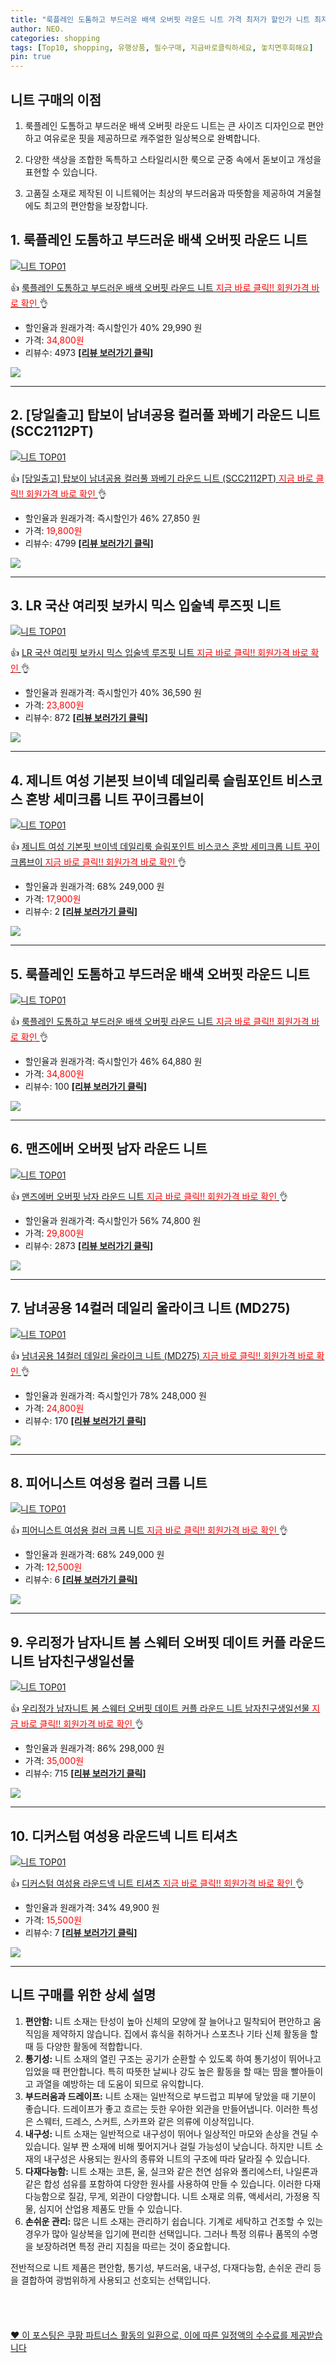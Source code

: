 ```yaml
---
title: "룩플레인 도톰하고 부드러운 배색 오버핏 라운드 니트 가격 최저가 할인가 니트 최저가 추천 제품 비교"
author: NEO.
categories: shopping
tags: [Top10, shopping, 유행상품, 필수구매, 지금바로클릭하세요, 놓치면후회해요]
pin: true
---
```

## 니트 구매의 이점
1. 룩플레인 도톰하고 부드러운 배색 오버핏 라운드 니트는 큰 사이즈 디자인으로 편안하고 여유로운 핏을 제공하므로 캐주얼한 일상복으로 완벽합니다.

2. 다양한 색상을 조합한 독특하고 스타일리시한 룩으로 군중 속에서 돋보이고 개성을 표현할 수 있습니다.

3. 고품질 소재로 제작된 이 니트웨어는 최상의 부드러움과 따뜻함을 제공하여 겨울철에도 최고의 편안함을 보장합니다.

   

## 1. 룩플레인 도톰하고 부드러운 배색 오버핏 라운드 니트

[![니트 TOP01](https://thumbnail6.coupangcdn.com/thumbnails/remote/490x490ex/image/vendor_inventory/4666/7f0bb1905c22133738e1429e0484776933053dc94eab76e575560c2a45b2.jpg)](https://link.coupang.com/re/AFFSDP?lptag=AF3617701&subid=GithubCoopas&pageKey=6824755365&traceid=V0-153&itemId=16186413272&vendorItemId=83381762434)


👍 [룩플레인 도톰하고 부드러운 배색 오버핏 라운드 니트 <font color=red> 지금 바로 클릭!! 회원가격 바로 확인 </font> ](https://link.coupang.com/re/AFFSDP?lptag=AF3617701&subid=GithubCoopas&pageKey=6824755365&traceid=V0-153&itemId=16186413272&vendorItemId=83381762434) 👌 


- 할인율과 원래가격: 즉시할인가 40%  29,990   원
- 가격: <span style='color:red'>34,800원</span>
- 리뷰수: 4973  [**[리뷰 보러가기 클릭]**](https://link.coupang.com/re/AFFSDP?lptag=AF3617701&subid=GithubCoopas&pageKey=6824755365&traceid=V0-153&itemId=16186413272&vendorItemId=83381762434)

[![](/discount_price.png)](https://link.coupang.com/re/AFFSDP?lptag=AF3617701&subid=GithubCoopas&pageKey=6824755365&traceid=V0-153&itemId=16186413272&vendorItemId=83381762434)

---


   

## 2. [당일출고] 탑보이 남녀공용 컬러풀 꽈베기 라운드 니트 (SCC2112PT)

[![니트 TOP01](https://thumbnail9.coupangcdn.com/thumbnails/remote/490x490ex/image/vendor_inventory/8f05/03813c808d941cbfe13d8486db0adb27c89bc1d48f83d816ec0a1614fcbe.jpg)](https://link.coupang.com/re/AFFSDP?lptag=AF3617701&subid=GithubCoopas&pageKey=6163980749&traceid=V0-153&itemId=11981682899&vendorItemId=70348671747)


👍 [[당일출고] 탑보이 남녀공용 컬러풀 꽈베기 라운드 니트 (SCC2112PT) <font color=red> 지금 바로 클릭!! 회원가격 바로 확인 </font> ](https://link.coupang.com/re/AFFSDP?lptag=AF3617701&subid=GithubCoopas&pageKey=6163980749&traceid=V0-153&itemId=11981682899&vendorItemId=70348671747) 👌 


- 할인율과 원래가격: 즉시할인가 46%  27,850   원
- 가격: <span style='color:red'>19,800원</span>
- 리뷰수: 4799  [**[리뷰 보러가기 클릭]**](https://link.coupang.com/re/AFFSDP?lptag=AF3617701&subid=GithubCoopas&pageKey=6163980749&traceid=V0-153&itemId=11981682899&vendorItemId=70348671747)

[![](/discount_price.png)](https://link.coupang.com/re/AFFSDP?lptag=AF3617701&subid=GithubCoopas&pageKey=6163980749&traceid=V0-153&itemId=11981682899&vendorItemId=70348671747)

---


   

## 3. LR 국산 여리핏 보카시 믹스 입술넥 루즈핏 니트

[![니트 TOP01](https://thumbnail9.coupangcdn.com/thumbnails/remote/490x490ex/image/vendor_inventory/816a/cd0bf17cab7b215b695af6610f1243fac8f0459f2bd48eb91f3ba3f7d880.jpg)](https://link.coupang.com/re/AFFSDP?lptag=AF3617701&subid=GithubCoopas&pageKey=7786481215&traceid=V0-153&itemId=21055924200&vendorItemId=88118216669)


👍 [LR 국산 여리핏 보카시 믹스 입술넥 루즈핏 니트 <font color=red> 지금 바로 클릭!! 회원가격 바로 확인 </font> ](https://link.coupang.com/re/AFFSDP?lptag=AF3617701&subid=GithubCoopas&pageKey=7786481215&traceid=V0-153&itemId=21055924200&vendorItemId=88118216669) 👌 


- 할인율과 원래가격: 즉시할인가 40%  36,590   원
- 가격: <span style='color:red'>23,800원</span>
- 리뷰수: 872  [**[리뷰 보러가기 클릭]**](https://link.coupang.com/re/AFFSDP?lptag=AF3617701&subid=GithubCoopas&pageKey=7786481215&traceid=V0-153&itemId=21055924200&vendorItemId=88118216669)

[![](/discount_price.png)](https://link.coupang.com/re/AFFSDP?lptag=AF3617701&subid=GithubCoopas&pageKey=7786481215&traceid=V0-153&itemId=21055924200&vendorItemId=88118216669)

---


   

## 4. 제니트 여성 기본핏 브이넥 데일리룩 슬림포인트 비스코스 혼방 세미크롭 니트 꾸이크롭브이

[![니트 TOP01](https://thumbnail7.coupangcdn.com/thumbnails/remote/490x490ex/image/vendor_inventory/6f93/146b892b2d5432709e25f34d1ce665363280495fd0a3e3509534357b15d0.jpg)](https://link.coupang.com/re/AFFSDP?lptag=AF3617701&subid=GithubCoopas&pageKey=7595926387&traceid=V0-153&itemId=20082238924&vendorItemId=87256172275)


👍 [제니트 여성 기본핏 브이넥 데일리룩 슬림포인트 비스코스 혼방 세미크롭 니트 꾸이크롭브이 <font color=red> 지금 바로 클릭!! 회원가격 바로 확인 </font> ](https://link.coupang.com/re/AFFSDP?lptag=AF3617701&subid=GithubCoopas&pageKey=7595926387&traceid=V0-153&itemId=20082238924&vendorItemId=87256172275) 👌 


- 할인율과 원래가격: 68%  249,000   원
- 가격: <span style='color:red'>17,900원</span>
- 리뷰수: 2  [**[리뷰 보러가기 클릭]**](https://link.coupang.com/re/AFFSDP?lptag=AF3617701&subid=GithubCoopas&pageKey=7595926387&traceid=V0-153&itemId=20082238924&vendorItemId=87256172275)

[![](/discount_price.png)](https://link.coupang.com/re/AFFSDP?lptag=AF3617701&subid=GithubCoopas&pageKey=7595926387&traceid=V0-153&itemId=20082238924&vendorItemId=87256172275)

---


   

## 5. 룩플레인 도톰하고 부드러운 배색 오버핏 라운드 니트

[![니트 TOP01](https://thumbnail6.coupangcdn.com/thumbnails/remote/490x490ex/image/vendor_inventory/5c5d/d6b43b3e217850ca2e4fcf45c9243d0889ce8a34f40e4943649a238de31e.jpg)](https://link.coupang.com/re/AFFSDP?lptag=AF3617701&subid=GithubCoopas&pageKey=6824755365&traceid=V0-153&itemId=16186413266&vendorItemId=83381762379)


👍 [룩플레인 도톰하고 부드러운 배색 오버핏 라운드 니트 <font color=red> 지금 바로 클릭!! 회원가격 바로 확인 </font> ](https://link.coupang.com/re/AFFSDP?lptag=AF3617701&subid=GithubCoopas&pageKey=6824755365&traceid=V0-153&itemId=16186413266&vendorItemId=83381762379) 👌 


- 할인율과 원래가격: 즉시할인가 46%  64,880   원
- 가격: <span style='color:red'>34,800원</span>
- 리뷰수: 100  [**[리뷰 보러가기 클릭]**](https://link.coupang.com/re/AFFSDP?lptag=AF3617701&subid=GithubCoopas&pageKey=6824755365&traceid=V0-153&itemId=16186413266&vendorItemId=83381762379)

[![](/discount_price.png)](https://link.coupang.com/re/AFFSDP?lptag=AF3617701&subid=GithubCoopas&pageKey=6824755365&traceid=V0-153&itemId=16186413266&vendorItemId=83381762379)

---


   

## 6. 맨즈에버 오버핏 남자 라운드 니트

[![니트 TOP01](https://thumbnail9.coupangcdn.com/thumbnails/remote/490x490ex/image/vendor_inventory/67db/31dfed51247fa5318d496c93d57685c8a527cf15f8d69840348f35048ab0.jpg)](https://link.coupang.com/re/AFFSDP?lptag=AF3617701&subid=GithubCoopas&pageKey=6732044138&traceid=V0-153&itemId=15688619507&vendorItemId=82903593581)


👍 [맨즈에버 오버핏 남자 라운드 니트 <font color=red> 지금 바로 클릭!! 회원가격 바로 확인 </font> ](https://link.coupang.com/re/AFFSDP?lptag=AF3617701&subid=GithubCoopas&pageKey=6732044138&traceid=V0-153&itemId=15688619507&vendorItemId=82903593581) 👌 


- 할인율과 원래가격: 즉시할인가 56%  74,800   원
- 가격: <span style='color:red'>29,800원</span>
- 리뷰수: 2873  [**[리뷰 보러가기 클릭]**](https://link.coupang.com/re/AFFSDP?lptag=AF3617701&subid=GithubCoopas&pageKey=6732044138&traceid=V0-153&itemId=15688619507&vendorItemId=82903593581)

[![](/discount_price.png)](https://link.coupang.com/re/AFFSDP?lptag=AF3617701&subid=GithubCoopas&pageKey=6732044138&traceid=V0-153&itemId=15688619507&vendorItemId=82903593581)

---


   

## 7. 남녀공용 14컬러 데일리 울라이크 니트 (MD275)

[![니트 TOP01](https://thumbnail8.coupangcdn.com/thumbnails/remote/490x490ex/image/vendor_inventory/4c47/5fe96689181d7ec48c8003839768f4b47fcf32ff87fe6182f9f39fea5804.jpg)](https://link.coupang.com/re/AFFSDP?lptag=AF3617701&subid=GithubCoopas&pageKey=7660453313&traceid=V0-153&itemId=20407244532&vendorItemId=87513653040)


👍 [남녀공용 14컬러 데일리 울라이크 니트 (MD275) <font color=red> 지금 바로 클릭!! 회원가격 바로 확인 </font> ](https://link.coupang.com/re/AFFSDP?lptag=AF3617701&subid=GithubCoopas&pageKey=7660453313&traceid=V0-153&itemId=20407244532&vendorItemId=87513653040) 👌 


- 할인율과 원래가격: 즉시할인가 78%  248,000   원
- 가격: <span style='color:red'>24,800원</span>
- 리뷰수: 170  [**[리뷰 보러가기 클릭]**](https://link.coupang.com/re/AFFSDP?lptag=AF3617701&subid=GithubCoopas&pageKey=7660453313&traceid=V0-153&itemId=20407244532&vendorItemId=87513653040)

[![](/discount_price.png)](https://link.coupang.com/re/AFFSDP?lptag=AF3617701&subid=GithubCoopas&pageKey=7660453313&traceid=V0-153&itemId=20407244532&vendorItemId=87513653040)

---


   

## 8. 피어니스트 여성용 컬러 크롭 니트

[![니트 TOP01](https://thumbnail6.coupangcdn.com/thumbnails/remote/490x490ex/image/rs_quotation_api/ure3omt7/332fe4b3efe54aa8b752df767af6bb83.jpg)](https://link.coupang.com/re/AFFSDP?lptag=AF3617701&subid=GithubCoopas&pageKey=7581666514&traceid=V0-153&itemId=20015101133&vendorItemId=87111913677)


👍 [피어니스트 여성용 컬러 크롭 니트 <font color=red> 지금 바로 클릭!! 회원가격 바로 확인 </font> ](https://link.coupang.com/re/AFFSDP?lptag=AF3617701&subid=GithubCoopas&pageKey=7581666514&traceid=V0-153&itemId=20015101133&vendorItemId=87111913677) 👌 


- 할인율과 원래가격: 68%  249,000   원
- 가격: <span style='color:red'>12,500원</span>
- 리뷰수: 6  [**[리뷰 보러가기 클릭]**](https://link.coupang.com/re/AFFSDP?lptag=AF3617701&subid=GithubCoopas&pageKey=7581666514&traceid=V0-153&itemId=20015101133&vendorItemId=87111913677)

[![](/discount_price.png)](https://link.coupang.com/re/AFFSDP?lptag=AF3617701&subid=GithubCoopas&pageKey=7581666514&traceid=V0-153&itemId=20015101133&vendorItemId=87111913677)

---


   

## 9. 우리정가 남자니트 봄 스웨터 오버핏 데이트 커플 라운드 니트 남자친구생일선물

[![니트 TOP01](https://thumbnail9.coupangcdn.com/thumbnails/remote/490x490ex/image/vendor_inventory/4ee5/d84199f74c8db3d76fe96361c277f921bc4b5a2c13175e4c534883ef4aae.jpg)](https://link.coupang.com/re/AFFSDP?lptag=AF3617701&subid=GithubCoopas&pageKey=7836154321&traceid=V0-153&itemId=21320839911&vendorItemId=88380194433)


👍 [우리정가 남자니트 봄 스웨터 오버핏 데이트 커플 라운드 니트 남자친구생일선물 <font color=red> 지금 바로 클릭!! 회원가격 바로 확인 </font> ](https://link.coupang.com/re/AFFSDP?lptag=AF3617701&subid=GithubCoopas&pageKey=7836154321&traceid=V0-153&itemId=21320839911&vendorItemId=88380194433) 👌 


- 할인율과 원래가격: 86%  298,000   원
- 가격: <span style='color:red'>35,000원</span>
- 리뷰수: 715  [**[리뷰 보러가기 클릭]**](https://link.coupang.com/re/AFFSDP?lptag=AF3617701&subid=GithubCoopas&pageKey=7836154321&traceid=V0-153&itemId=21320839911&vendorItemId=88380194433)

[![](/discount_price.png)](https://link.coupang.com/re/AFFSDP?lptag=AF3617701&subid=GithubCoopas&pageKey=7836154321&traceid=V0-153&itemId=21320839911&vendorItemId=88380194433)

---


   

## 10. 디커스텀 여성용 라운드넥 니트 티셔츠

[![니트 TOP01](https://thumbnail9.coupangcdn.com/thumbnails/remote/490x490ex/image/vendor_inventory/a4e3/4477f3dc6d102210a19139a8576cf637f5435365400230091715575a5a5e.jpg)](https://link.coupang.com/re/AFFSDP?lptag=AF3617701&subid=GithubCoopas&pageKey=6758328914&traceid=V0-153&itemId=15831023939&vendorItemId=83042692389)


👍 [디커스텀 여성용 라운드넥 니트 티셔츠 <font color=red> 지금 바로 클릭!! 회원가격 바로 확인 </font> ](https://link.coupang.com/re/AFFSDP?lptag=AF3617701&subid=GithubCoopas&pageKey=6758328914&traceid=V0-153&itemId=15831023939&vendorItemId=83042692389) 👌 


- 할인율과 원래가격: 34%  49,900   원
- 가격: <span style='color:red'>15,500원</span>
- 리뷰수: 7  [**[리뷰 보러가기 클릭]**](https://link.coupang.com/re/AFFSDP?lptag=AF3617701&subid=GithubCoopas&pageKey=6758328914&traceid=V0-153&itemId=15831023939&vendorItemId=83042692389)

[![](/discount_price.png)](https://link.coupang.com/re/AFFSDP?lptag=AF3617701&subid=GithubCoopas&pageKey=6758328914&traceid=V0-153&itemId=15831023939&vendorItemId=83042692389)

---
## 니트 구매를 위한 상세 설명
1. **편안함:** 니트 소재는 탄성이 높아 신체의 모양에 잘 늘어나고 밀착되어 편안하고 움직임을 제약하지 않습니다. 집에서 휴식을 취하거나 스포츠나 기타 신체 활동을 할 때 등 다양한 활동에 적합합니다.
2. **통기성:** 니트 소재의 열린 구조는 공기가 순환할 수 있도록 하여 통기성이 뛰어나고 입었을 때 편안합니다. 특히 따뜻한 날씨나 강도 높은 활동을 할 때는 땀을 빨아들이고 과열을 예방하는 데 도움이 되므로 유익합니다.
3. **부드러움과 드레이프:** 니트 소재는 일반적으로 부드럽고 피부에 닿았을 때 기분이 좋습니다. 드레이프가 좋고 흐르는 듯한 우아한 외관을 만들어냅니다. 이러한 특성은 스웨터, 드레스, 스커트, 스카프와 같은 의류에 이상적입니다.
4. **내구성:** 니트 소재는 일반적으로 내구성이 뛰어나 일상적인 마모와 손상을 견딜 수 있습니다. 일부 짠 소재에 비해 찢어지거나 걸릴 가능성이 낮습니다. 하지만 니트 소재의 내구성은 사용되는 원사의 종류와 니트의 구조에 따라 달라질 수 있습니다.
5. **다재다능함:** 니트 소재는 코튼, 울, 실크와 같은 천연 섬유와 폴리에스터, 나일론과 같은 합성 섬유를 포함하여 다양한 원사를 사용하여 만들 수 있습니다. 이러한 다재다능함으로 질감, 무게, 외관이 다양합니다. 니트 소재로 의류, 액세서리, 가정용 직물, 심지어 산업용 제품도 만들 수 있습니다.
6. **손쉬운 관리:** 많은 니트 소재는 관리하기 쉽습니다. 기계로 세탁하고 건조할 수 있는 경우가 많아 일상복을 입기에 편리한 선택입니다. 그러나 특정 의류나 품목의 수명을 보장하려면 특정 관리 지침을 따르는 것이 중요합니다.

전반적으로 니트 제품은 편안함, 통기성, 부드러움, 내구성, 다재다능함, 손쉬운 관리 등을 결합하여 광범위하게 사용되고 선호되는 선택입니다.<br><br><br><br><br> [ ❤  이 포스팅은 쿠팡 파트너스 활동의 일환으로, 이에 따른 일정액의 수수료를 제공받습니다](https://link.coupang.com/a/bcEFyh)